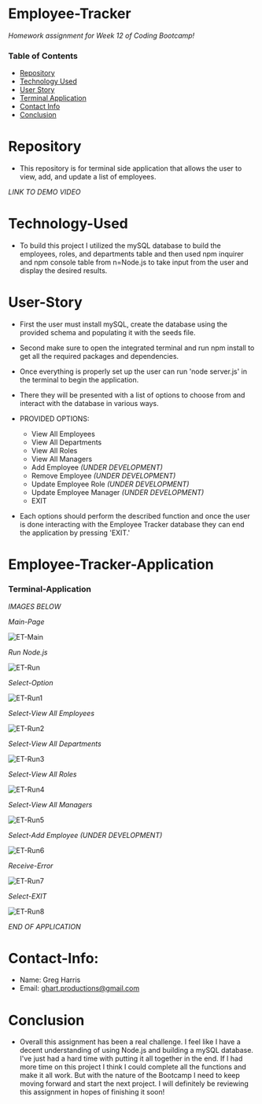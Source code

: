 # Employee-Tracker

*Homework assignment for Week 12 of Coding Bootcamp!*

### Table of Contents 

* [Repository](#Repository) 
* [Technology Used](#Technology-Used) 
* [User Story](#User-Story)
* [Terminal Application](#Terminal-Application)
* [Contact Info](#Contact-Info)
* [Conclusion](#Conclusion)

# Repository

- This repository is for terminal side application that allows the user to view, add, and update a list of employees.

*LINK TO DEMO VIDEO*


# Technology-Used

- To build this project I utilized the mySQL database to build the employees, roles, and departments table and then used npm inquirer and npm console table from n=Node.js to take input from the user and display the desired results.

# User-Story

- First the user must install mySQL, create the database using the provided schema and populating it with the seeds file. 

- Second make sure to open the integrated terminal and run npm install to get all the required packages and dependencies. 

- Once everything is properly set up the user can run 'node server.js' in the terminal to begin the application. 

- There they will be presented with a list of options to choose from and interact with the database in various ways. 

- PROVIDED OPTIONS:
    - View All Employees 
    - View All Departments
    - View All Roles
    - View All Managers
    - Add Employee  *(UNDER DEVELOPMENT)*
    - Remove Employee *(UNDER DEVELOPMENT)*
    - Update Employee Role *(UNDER DEVELOPMENT)*
    - Update Employee Manager *(UNDER DEVELOPMENT)*
    - EXIT

- Each options should perform the described function and once the user is done interacting with the Employee Tracker database they can end the application by pressing 'EXIT.'

# Employee-Tracker-Application

### Terminal-Application

*IMAGES BELOW*

*Main-Page*

![ET-Main](https://user-images.githubusercontent.com/73864182/111900237-a21d8f00-89ee-11eb-93d7-b79d1a1bc8ec.png)

*Run Node.js*

![ET-Run](https://user-images.githubusercontent.com/73864182/111900238-a21d8f00-89ee-11eb-89a6-b17d524fe464.png)

*Select-Option*

![ET-Run1](https://user-images.githubusercontent.com/73864182/111900239-a2b62580-89ee-11eb-9363-c4517a18a37e.png)

*Select-View All Employees*

![ET-Run2](https://user-images.githubusercontent.com/73864182/111900240-a2b62580-89ee-11eb-9d42-0666020890cb.png)

*Select-View All Departments*

![ET-Run3](https://user-images.githubusercontent.com/73864182/111900241-a34ebc00-89ee-11eb-8b96-c2f4c686010e.png)

*Select-View All Roles*

![ET-Run4](https://user-images.githubusercontent.com/73864182/111900242-a34ebc00-89ee-11eb-8748-61164e4d2354.png)

*Select-View All Managers*

![ET-Run5](https://user-images.githubusercontent.com/73864182/111900243-a34ebc00-89ee-11eb-8746-87d53adbcf86.png)

*Select-Add Employee* *(UNDER DEVELOPMENT)*

![ET-Run6](https://user-images.githubusercontent.com/73864182/111900244-a3e75280-89ee-11eb-881e-1a4a13c3f2ec.png)

*Receive-Error*

![ET-Run7](https://user-images.githubusercontent.com/73864182/111900234-a053cb80-89ee-11eb-88a9-56574b140b2e.png)

*Select-EXIT*

![ET-Run8](https://user-images.githubusercontent.com/73864182/111900236-a184f880-89ee-11eb-848c-657ab1cf573c.png)

*END OF APPLICATION*

# Contact-Info:

- Name: Greg Harris
- Email: ghart.productions@gmail.com

# Conclusion

- Overall this assignment has been a real challenge. I feel like I have a decent understanding of using Node.js and building a mySQL database. I've just had a hard time with putting it all together in the end. If I had more time on this project I think I could complete all the functions and make it all work. But with the nature of the Bootcamp I need to keep moving forward and start the next project. I will definitely be reviewing this assignment in hopes of finishing it soon!